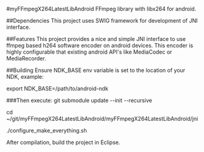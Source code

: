 #myFFmpegX264LatestLibAndroid
FFmpeg library with libx264 for android.  

##Dependencies
This project uses SWIG framework for development of JNI interface.

##Features
This project provides a nice and simple JNI interface to use ffmpeg based h264 software encoder on android devices. This encoder is highly configurable that existing android API's like MediaCodec or MediaRecorder.

##Building
Ensure NDK_BASE env variable is set to the location of your NDK, example:

export NDK_BASE=/path/to/android-ndk

###Then execute:
git submodule update --init --recursive

cd ~/git/myFFmpegX264LatestLibAndroid/myFFmpegX264LatestLibAndroid/jni

./configure_make_everything.sh

After compilation, build the project in Eclipse.
